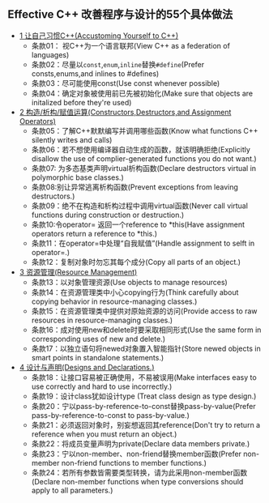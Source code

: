 ## Effective C++ 改善程序与设计的55个具体做法
- [1 让自己习惯C++(Accustoming Yourself to C++)](chapter1.md)
	- 条款01： 视C++为一个语言联邦(View C++ as a federation of languages)
	- 条款02：尽量以`const`,`enum`,`inline`替换`#define`(Prefer consts,enums,and inlines to #defines)
	- 条款03：尽可能使用const(Use const whenever possible)
	- 条款04：确定对象被使用前已先被初始化(Make sure that objects are initalized before they're used)
- [2 构造/析构/赋值运算(Constructors,Destructors,and Assignment Operators)](chapter2.md)
	- 条款05：了解C++默默编写并调用哪些函数(Know what functions C++ silently writes and calls)
	- 条款06：若不想使用编译器自动生成的函数，就该明确拒绝(Explicitly disallow the use of complier-generated functions you do not want.)
	- 条款07: 为多态基类声明virtual析构函数(Declare destructors virtual in polymorphic base classes.)
	- 条款08:别让异常逃离析构函数(Prevent exceptions from leaving destructors.)
	- 条款09：绝不在构造和析构过程中调用virtual函数(Never call virtual functions during construction or destruction.)
	- 条款10:令operator= 返回一个reference to *this(Have assignment operators return a reference to *this.)
	- 条款11：在operator=中处理“自我赋值”(Handle assignment to selft in operator=.)
	- 条款12：复制对象时勿忘其每个成分(Copy all parts of an object.)
- [3 资源管理(Resource Management)](chapter3.md)
	- 条款13：以对象管理资源(Use objects to manage resources)
	- 条款14：在资源管理类中小心copying行为(Think carefully about copying behavior in resource-managing classes.)
	- 条款15：在资源管理类中提供对原始资源的访问(Provide access to raw resources in resource-managing classes.)
	- 条款16：成对使用new和delete时要采取相同形式(Use the same form in corresponding uses of new and delete.)
	- 条款17：以独立语句将newed对象置入智能指针(Store newed objects in smart points in standalone statements.)
- [4 设计与声明(Designs and Declarations.)](chapter4.md)
	- 条款18：让接口容易被正确使用，不易被误用(Make interfaces easy to use correctly and hard to use incorrectly.)
	- 条款19：设计class犹如设计type (Treat class design as type design.)
	- 条款20：宁以pass-by-reference-to-const替换pass-by-value(Prefer pass-by-reference-to-const to pass-by-value.)
	- 条款21：必须返回对象时，别妄想返回其reference(Don't try to return a reference when you must return an object.)
	- 条款22：将成员变量声明为private(Declare data members private.)
	- 条款23：宁以non-member、non-friend替换member函数(Prefer non-member non-friend functions to member functions.)
	- 条款24：若所有参数皆需要类型转换，请为此采用non-member函数(Declare non-member functions when type conversions should apply to all parameters.)
